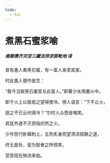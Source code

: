 ```yaml
---
hide:
  - toc
---
```


# **煮黑石蜜浆喻**

##### 南朝萧齐天空三藏法师求那毗地 译

昔有愚人煮黑石蜜，有一富人来至其家。

时此愚人便作是念：

“我今当取黑石蜜浆与此富人。”即著少水用置火中。

即于火上以扇扇之望得使冷。傍人语言：“下不止火，

扇之不已云何得冷？”尔时人众悉皆嗤笑。

其犹外道不灭烦恼炽然之火，

少作苦行卧蕀刺上，五热炙身而望清凉寂静之道，

终无是处，徒为智者之所怪笑，

受苦现在殃流来劫。